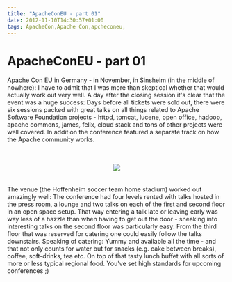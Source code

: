 ```yaml
---
title: "ApacheConEU - part 01"
date: 2012-11-10T14:30:57+01:00
tags: ApacheCon,Apache Con,apcheconeu,
---
```


# ApacheConEU - part 01


Apache Con EU in Germany - in November, in Sinsheim (in the middle of nowhere): I have to admit that I was more than 
skeptical whether that would actually work out very well. A day after the closing session it's clear that the event was 
a huge success: Days before all tickets were sold out, there were six sessions packed with great talks on all things 
related to Apache Software Foundation projects - httpd, tomcat, lucene, open office, hadoop, apache commons, james, 
felix, cloud stack and tons of other projects were well covered. In addition the conference featured a separate track 
on how the Apache community works.<br><br><center><br><img 
src="http://isabel-drost.de/Bilder/wordpress/apache_2013_2.jpg"/><br></center><br><br>The venue (the Hoffenheim soccer 
team home stadium) worked out amazingly well: The conference had four levels rented with talks hosted in the press 
room, a lounge and two talks on each of the first and second floor in an open space setup. That way entering a talk 
late or leaving early was way less of a hazzle than when having to get out the door - sneaking into interesting talks 
on the second floor was particularly easy: From the third floor that was reserved for catering one could easily follow 
the talks downstairs. Speaking of catering: Yummy and available all the time - and that not only counts for water but 
for snacks (e.g. cake between breaks), coffee, soft-drinks, tea etc. On top of that tasty lunch buffet with all sorts 
of more or less typical regional food. You've set high standards for upcoming conferences ;)
